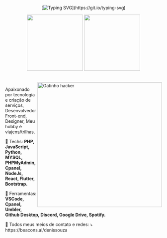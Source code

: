 <div align="center">
  
  [![Typing SVG](https://readme-typing-svg.herokuapp.com?color=%231EA11F&center=true&lines=Desenvolvedor+Front-end!)](https://git.io/typing-svg)
  
  <img height="180em" src="https://github-readme-stats.vercel.app/api?username=denissouzaa&show_icons=true&theme=tokyonight&include_all_commits=true&count_private=true"/>
  <img height="180em" src="https://github-readme-stats.vercel.app/api/top-langs/?username=denissouzaa&layout=compact&langs_count=7&theme=tokyonight"/>
  <br/><br/><br/>
</div>

<img src="https://i.imgur.com/DYtMnkZ.gif" min-width="400px" max-width="400px" width="400px" align="right" alt="Gatinho hacker">

<p align="left"> 
  Apaixonado por tecnologia e criação de serviços, Desenvolvedor Front-end, Designer, Meu hobby é viajens/trilhas.
</p>

<p align="left">
  🦄 Techs: <strong>PHP, JavaScript, Python, MYSQL, PHPMyAdmin, Cpanel, NodeJs, React, Flutter, Bootstrap.</strong>
</p>

<p align="left">
  💼 Ferramentas: <strong>VSCode, Cpanel, Umbler, Github Desktop, Discord, Google Drive, Spotify.</strong>
</p>

<p align="left">
  💌 Todos meus meios de contato e redes: ⤵️ <br/>
  https://beacons.ai/denissouza
</p>
